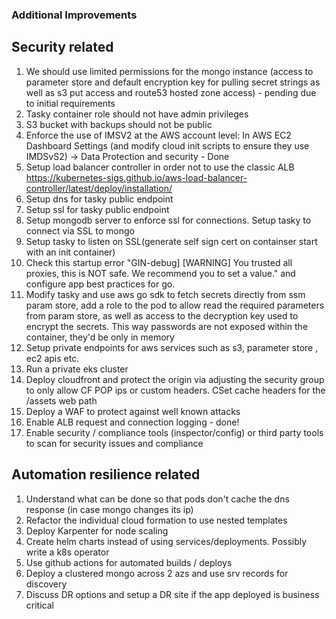 ### Additional Improvements

## Security related
1. We should use limited permissions for the mongo instance (access to parameter store and default encryption key for pulling secret strings as well as s3 put access and route53 hosted zone access)  - pending due to initial requirements
2. Tasky container role should not have admin privileges
3. S3 bucket with backups should not be public
4. Enforce the use of IMSV2 at the AWS account level: In AWS EC2 Dashboard Settings (and modify cloud init scripts to ensure they use IMDSvS2) -> Data Protection and security - Done
5. Setup load balancer controller in order not to use the classic ALB https://kubernetes-sigs.github.io/aws-load-balancer-controller/latest/deploy/installation/
6. Setup dns for tasky public endpoint
7. Setup ssl for tasky public endpoint
8. Setup mongodb server to enforce ssl for connections. Setup tasky to connect via SSL to mongo
9. Setup tasky to listen on SSL(generate self sign cert on containser start with an init container)
10. Check this startup error "GIN-debug] [WARNING] You trusted all proxies, this is NOT safe. We recommend you to set a value." and configure app best practices for go. 
11. Modify tasky and use aws go sdk to fetch secrets directly from ssm param store, add a role to the pod to allow read the required parameters from param store, as well as access to the decryption key used to encrypt the secrets. This way passwords are not exposed within the container, they'd be only in memory
12. Setup private endpoints for aws services such as s3, parameter store , ec2 apis etc. 
13. Run a private eks cluster
15. Deploy cloudfront and protect the origin via adjusting the security group to only allow CF POP ips or custom headers. CSet cache headers for the /assets web path
16. Deploy a WAF to protect against well known attacks
17. Enable ALB request and connection logging - done!
18. Enable security / compliance tools (inspector/config) or third party tools to scan for security issues and compliance

## Automation resilience related
1. Understand what can be done so that pods don't cache the dns response  (in case mongo changes its ip)
2. Refactor the individual cloud formation to use nested templates 
3. Deploy Karpenter for node scaling
4. Create helm charts instead of using services/deployments. Possibly write a k8s operator
5. Use github actions for automated builds / deploys
6. Deploy a clustered mongo across 2 azs and use srv records for discovery
7. Discuss DR options and setup a DR site if the app deployed is business critical











